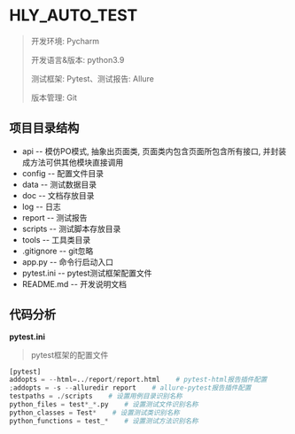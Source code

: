 # HLY_AUTO_TEST


> 开发环境: Pycharm
>
> 开发语言&版本:  python3.9
>
> 测试框架: Pytest、测试报告: Allure
>
> 版本管理: Git

## 项目目录结构

- api	-- 模仿PO模式, 抽象出页面类, 页面类内包含页面所包含所有接口, 并封装成方法可供其他模块直接调用
- config    -- 配置文件目录
- data    -- 测试数据目录
- doc    -- 文档存放目录
- log    -- 日志
- report    -- 测试报告
- scripts    -- 测试脚本存放目录
- tools    -- 工具类目录
- .gitignore    -- git忽略
- app.py    -- 命令行启动入口
- pytest.ini    -- pytest测试框架配置文件
- README.md    -- 开发说明文档

## 代码分析

**pytest.ini**

> pytest框架的配置文件

```python
[pytest]
addopts = --html=../report/report.html    # pytest-html报告插件配置 
;addopts = -s --alluredir report    # allure-pytest报告插件配置
testpaths = ./scripts    # 设置用例目录识别名称
python_files = test*_*.py    # 设置测试文件识别名称
python_classes = Test*    # 设置测试类识别名称
python_functions = test_*    # 设置测试方法识别名称
```
